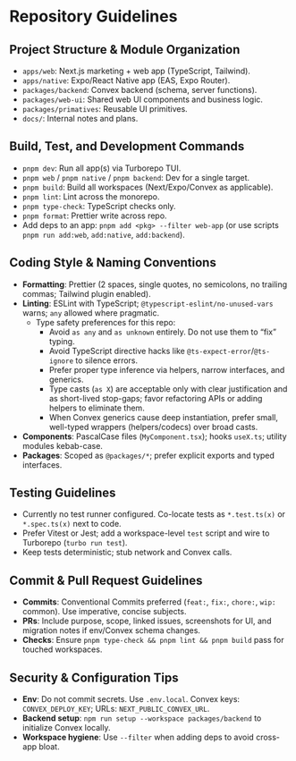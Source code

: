 # Repository Guidelines

## Project Structure & Module Organization

- `apps/web`: Next.js marketing + web app (TypeScript, Tailwind).
- `apps/native`: Expo/React Native app (EAS, Expo Router).
- `packages/backend`: Convex backend (schema, server functions).
- `packages/web-ui`: Shared web UI components and business logic.
- `packages/primatives`: Reusable UI primitives.
- `docs/`: Internal notes and plans.

## Build, Test, and Development Commands

- `pnpm dev`: Run all app(s) via Turborepo TUI.
- `pnpm web` / `pnpm native` / `pnpm backend`: Dev for a single target.
- `pnpm build`: Build all workspaces (Next/Expo/Convex as applicable).
- `pnpm lint`: Lint across the monorepo.
- `pnpm type-check`: TypeScript checks only.
- `pnpm format`: Prettier write across repo.
- Add deps to an app: `pnpm add <pkg> --filter web-app` (or use scripts `pnpm run add:web`, `add:native`, `add:backend`).

## Coding Style & Naming Conventions

- **Formatting**: Prettier (2 spaces, single quotes, no semicolons, no trailing commas; Tailwind plugin enabled).
- **Linting**: ESLint with TypeScript; `@typescript-eslint/no-unused-vars` warns; `any` allowed where pragmatic.
  - Type safety preferences for this repo:
    - Avoid `as any` and `as unknown` entirely. Do not use them to “fix” typing.
    - Avoid TypeScript directive hacks like `@ts-expect-error`/`@ts-ignore` to silence errors.
    - Prefer proper type inference via helpers, narrow interfaces, and generics.
    - Type casts (`as X`) are acceptable only with clear justification and as short-lived stop-gaps; favor refactoring APIs or adding helpers to eliminate them.
    - When Convex generics cause deep instantiation, prefer small, well-typed wrappers (helpers/codecs) over broad casts.
- **Components**: PascalCase files (`MyComponent.tsx`); hooks `useX.ts`; utility modules kebab-case.
- **Packages**: Scoped as `@packages/*`; prefer explicit exports and typed interfaces.

## Testing Guidelines

- Currently no test runner configured. Co-locate tests as `*.test.ts(x)` or `*.spec.ts(x)` next to code.
- Prefer Vitest or Jest; add a workspace-level `test` script and wire to Turborepo (`turbo run test`).
- Keep tests deterministic; stub network and Convex calls.

## Commit & Pull Request Guidelines

- **Commits**: Conventional Commits preferred (`feat:`, `fix:`, `chore:`, `wip:` common). Use imperative, concise subjects.
- **PRs**: Include purpose, scope, linked issues, screenshots for UI, and migration notes if env/Convex schema changes.
- **Checks**: Ensure `pnpm type-check && pnpm lint && pnpm build` pass for touched workspaces.

## Security & Configuration Tips

- **Env**: Do not commit secrets. Use `.env.local`. Convex keys: `CONVEX_DEPLOY_KEY`; URLs: `NEXT_PUBLIC_CONVEX_URL`.
- **Backend setup**: `npm run setup --workspace packages/backend` to initialize Convex locally.
- **Workspace hygiene**: Use `--filter` when adding deps to avoid cross-app bloat.
